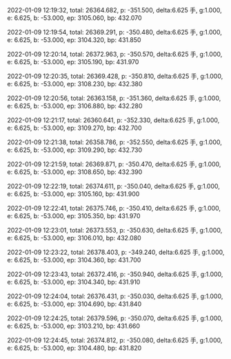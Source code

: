 2022-01-09 12:19:32, total: 26364.682, p: -351.500, delta:6.625 手, g:1.000, e: 6.625, b: -53.000, ep: 3105.060, bp: 432.070

2022-01-09 12:19:54, total: 26369.291, p: -350.480, delta:6.625 手, g:1.000, e: 6.625, b: -53.000, ep: 3104.320, bp: 431.850

2022-01-09 12:20:14, total: 26372.963, p: -350.570, delta:6.625 手, g:1.000, e: 6.625, b: -53.000, ep: 3105.190, bp: 431.970

2022-01-09 12:20:35, total: 26369.428, p: -350.810, delta:6.625 手, g:1.000, e: 6.625, b: -53.000, ep: 3108.230, bp: 432.380

2022-01-09 12:20:56, total: 26363.158, p: -351.360, delta:6.625 手, g:1.000, e: 6.625, b: -53.000, ep: 3106.880, bp: 432.280

2022-01-09 12:21:17, total: 26360.641, p: -352.330, delta:6.625 手, g:1.000, e: 6.625, b: -53.000, ep: 3109.270, bp: 432.700

2022-01-09 12:21:38, total: 26358.786, p: -352.550, delta:6.625 手, g:1.000, e: 6.625, b: -53.000, ep: 3109.290, bp: 432.730

2022-01-09 12:21:59, total: 26369.871, p: -350.470, delta:6.625 手, g:1.000, e: 6.625, b: -53.000, ep: 3108.650, bp: 432.390

2022-01-09 12:22:19, total: 26374.611, p: -350.040, delta:6.625 手, g:1.000, e: 6.625, b: -53.000, ep: 3105.160, bp: 431.900

2022-01-09 12:22:41, total: 26375.746, p: -350.410, delta:6.625 手, g:1.000, e: 6.625, b: -53.000, ep: 3105.350, bp: 431.970

2022-01-09 12:23:01, total: 26373.553, p: -350.630, delta:6.625 手, g:1.000, e: 6.625, b: -53.000, ep: 3106.010, bp: 432.080

2022-01-09 12:23:22, total: 26378.403, p: -349.240, delta:6.625 手, g:1.000, e: 6.625, b: -53.000, ep: 3104.360, bp: 431.700

2022-01-09 12:23:43, total: 26372.416, p: -350.940, delta:6.625 手, g:1.000, e: 6.625, b: -53.000, ep: 3104.340, bp: 431.910

2022-01-09 12:24:04, total: 26376.431, p: -350.030, delta:6.625 手, g:1.000, e: 6.625, b: -53.000, ep: 3104.690, bp: 431.840

2022-01-09 12:24:25, total: 26379.596, p: -350.070, delta:6.625 手, g:1.000, e: 6.625, b: -53.000, ep: 3103.210, bp: 431.660

2022-01-09 12:24:45, total: 26374.812, p: -350.080, delta:6.625 手, g:1.000, e: 6.625, b: -53.000, ep: 3104.480, bp: 431.820